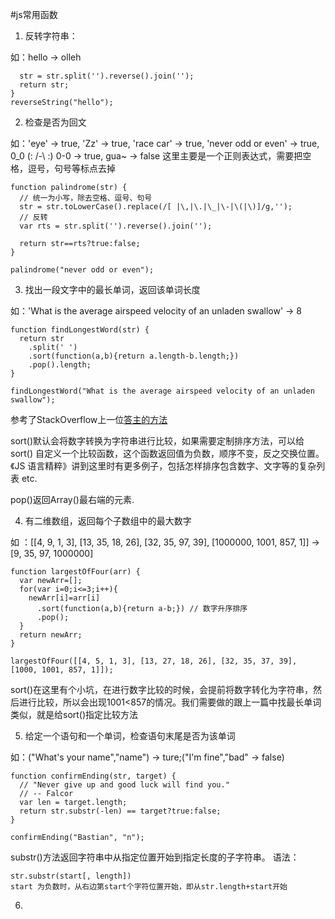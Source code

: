 #js常用函数
1. 反转字符串：

如：hello -> olleh

```function reverseString(str) {
  str = str.split('').reverse().join('');
  return str;
}
reverseString("hello");
```
2. 检查是否为回文

如：'eye' -> true, 'Zz' -> true, 'race car' -> true, 'never odd or even' -> true, 0_0 (: /-\ :) 0-0 -> true, gua~ -> false 这里主要是一个正则表达式，需要把空格，逗号，句号等标点去掉

```
function palindrome(str) {
  // 统一为小写，除去空格、逗号、句号
  str = str.toLowerCase().replace(/[ |\,|\.|\_|\-|\(|\)]/g,'');
  // 反转
  var rts = str.split('').reverse().join('');

  return str==rts?true:false;
}

palindrome("never odd or even");
```
3. 找出一段文字中的最长单词，返回该单词长度

如：'What is the average airspeed velocity of an unladen swallow' -> 8

```
function findLongestWord(str) {
  return str
    .split(' ')
    .sort(function(a,b){return a.length-b.length;})
    .pop().length;
}

findLongestWord("What is the average airspeed velocity of an unladen swallow");
```
参考了StackOverflow上一位[答主的方法](http://stackoverflow.com/questions/31037076/find-the-longest-word-in-a-string-using-javascript)

sort()默认会将数字转换为字符串进行比较，如果需要定制排序方法，可以给 sort() 自定义一个比较函数，这个函数返回值为负数，顺序不变，反之交换位置。《JS 语言精粹》讲到这里时有更多例子，包括怎样排序包含数字、文字等的复杂列表 etc.

pop()返回Array()最右端的元素.

4. 有二维数组，返回每个子数组中的最大数字

如 ：[[4, 9, 1, 3], [13, 35, 18, 26], [32, 35, 97, 39], [1000000, 1001, 857, 1]] -> [9, 35, 97, 1000000]

```
function largestOfFour(arr) {
  var newArr=[];
  for(var i=0;i<=3;i++){
    newArr[i]=arr[i]
      .sort(function(a,b){return a-b;})	// 数字升序排序
      .pop();
  }
  return newArr;
}

largestOfFour([[4, 5, 1, 3], [13, 27, 18, 26], [32, 35, 37, 39], [1000, 1001, 857, 1]]);
```
sort()在这里有个小坑，在进行数字比较的时候，会提前将数字转化为字符串，然后进行比较，所以会出现1001<857的情况。我们需要做的跟上一篇中找最长单词类似，就是给sort()指定比较方法

5. 给定一个语句和一个单词，检查语句末尾是否为该单词

如：("What's your name","name") -> ture;("I'm fine","bad" -> false)

```
function confirmEnding(str, target) {
  // "Never give up and good luck will find you."
  // -- Falcor
  var len = target.length;
  return str.substr(-len) == target?true:false;
}

confirmEnding("Bastian", "n");
```
substr()方法返回字符串中从指定位置开始到指定长度的子字符串。
语法：

```
str.substr(start[, length])
start 为负数时，从右边第start个字符位置开始，即从str.length+start开始
```
6. 


